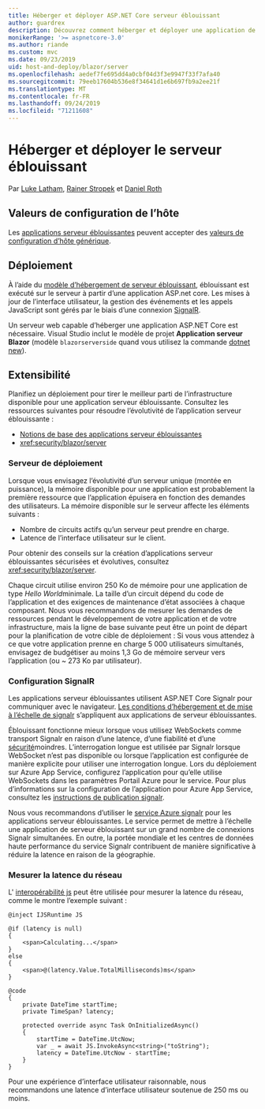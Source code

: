 ```yaml
---
title: Héberger et déployer ASP.NET Core serveur éblouissant
author: guardrex
description: Découvrez comment héberger et déployer une application de serveur éblouissante à l’aide de ASP.NET Core.
monikerRange: '>= aspnetcore-3.0'
ms.author: riande
ms.custom: mvc
ms.date: 09/23/2019
uid: host-and-deploy/blazor/server
ms.openlocfilehash: aedef7fe695dd4a0cbf04d3f3e9947f33f7afa40
ms.sourcegitcommit: 79eeb17604b536e8f34641d1e6b697fb9a2ee21f
ms.translationtype: MT
ms.contentlocale: fr-FR
ms.lasthandoff: 09/24/2019
ms.locfileid: "71211608"
---
```

# <a name="host-and-deploy-blazor-server"></a>Héberger et déployer le serveur éblouissant

Par [Luke Latham](https://github.com/guardrex), [Rainer Stropek](https://www.timecockpit.com) et [Daniel Roth](https://github.com/danroth27)

## <a name="host-configuration-values"></a>Valeurs de configuration de l’hôte

Les [applications serveur éblouissantes](xref:blazor/hosting-models#blazor-server) peuvent accepter des [valeurs de configuration d’hôte générique](xref:fundamentals/host/generic-host#host-configuration).

## <a name="deployment"></a>Déploiement

À l’aide du [modèle d’hébergement de serveur éblouissant](xref:blazor/hosting-models#blazor-server), éblouissant est exécuté sur le serveur à partir d’une application ASP.net core. Les mises à jour de l’interface utilisateur, la gestion des événements et les appels JavaScript sont gérés par le biais d’une connexion [SignalR](xref:signalr/introduction).

Un serveur web capable d’héberger une application ASP.NET Core est nécessaire. Visual Studio inclut le modèle de projet **Application serveur Blazor** (modèle `blazorserverside` quand vous utilisez la commande [dotnet new](/dotnet/core/tools/dotnet-new)).

## <a name="scalability"></a>Extensibilité

Planifiez un déploiement pour tirer le meilleur parti de l’infrastructure disponible pour une application serveur éblouissante. Consultez les ressources suivantes pour résoudre l’évolutivité de l’application serveur éblouissante :

* [Notions de base des applications serveur éblouissantes](xref:blazor/hosting-models#blazor-server)
* <xref:security/blazor/server>

### <a name="deployment-server"></a>Serveur de déploiement

Lorsque vous envisagez l’évolutivité d’un serveur unique (montée en puissance), la mémoire disponible pour une application est probablement la première ressource que l’application épuisera en fonction des demandes des utilisateurs. La mémoire disponible sur le serveur affecte les éléments suivants :

* Nombre de circuits actifs qu’un serveur peut prendre en charge.
* Latence de l’interface utilisateur sur le client.

Pour obtenir des conseils sur la création d’applications serveur éblouissantes sécurisées et évolutives, consultez <xref:security/blazor/server>.

Chaque circuit utilise environ 250 Ko de mémoire pour une application de type *Hello World*minimale. La taille d’un circuit dépend du code de l’application et des exigences de maintenance d’état associées à chaque composant. Nous vous recommandons de mesurer les demandes de ressources pendant le développement de votre application et de votre infrastructure, mais la ligne de base suivante peut être un point de départ pour la planification de votre cible de déploiement : Si vous vous attendez à ce que votre application prenne en charge 5 000 utilisateurs simultanés, envisagez de budgétiser au moins 1,3 Go de mémoire serveur vers l’application (ou ~ 273 Ko par utilisateur).

### <a name="signalr-configuration"></a>Configuration SignalR

Les applications serveur éblouissantes utilisent ASP.NET Core Signalr pour communiquer avec le navigateur. [Les conditions d’hébergement et de mise à l’échelle de signalr](xref:signalr/publish-to-azure-web-app) s’appliquent aux applications de serveur éblouissantes.

Éblouissant fonctionne mieux lorsque vous utilisez WebSockets comme transport Signalr en raison d’une latence, d’une fiabilité et d’une [sécurité](xref:signalr/security)moindres. L’interrogation longue est utilisée par Signalr lorsque WebSocket n’est pas disponible ou lorsque l’application est configurée de manière explicite pour utiliser une interrogation longue. Lors du déploiement sur Azure App Service, configurez l’application pour qu’elle utilise WebSockets dans les paramètres Portail Azure pour le service. Pour plus d’informations sur la configuration de l’application pour Azure App Service, consultez les [instructions de publication signalr](xref:signalr/publish-to-azure-web-app).

Nous vous recommandons d’utiliser le [service Azure signalr](/azure/azure-signalr) pour les applications serveur éblouissantes. Le service permet de mettre à l’échelle une application de serveur éblouissant sur un grand nombre de connexions Signalr simultanées. En outre, la portée mondiale et les centres de données haute performance du service Signalr contribuent de manière significative à réduire la latence en raison de la géographie.

### <a name="measure-network-latency"></a>Mesurer la latence du réseau

L' [interopérabilité js](xref:blazor/javascript-interop) peut être utilisée pour mesurer la latence du réseau, comme le montre l’exemple suivant :

```cshtml
@inject IJSRuntime JS

@if (latency is null)
{
    <span>Calculating...</span>
}
else
{
    <span>@(latency.Value.TotalMilliseconds)ms</span>
}

@code
{
    private DateTime startTime;
    private TimeSpan? latency;

    protected override async Task OnInitializedAsync()
    {
        startTime = DateTime.UtcNow;
        var _ = await JS.InvokeAsync<string>("toString");
        latency = DateTime.UtcNow - startTime;
    }
}
```

Pour une expérience d’interface utilisateur raisonnable, nous recommandons une latence d’interface utilisateur soutenue de 250 ms ou moins.
